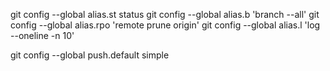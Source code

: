 git config --global alias.st status
git config --global alias.b 'branch --all'
git config --global alias.rpo 'remote prune origin'
git config --global alias.l 'log --oneline -n 10'

git config --global push.default simple
